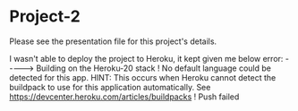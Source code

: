 # Project-2

Please see the presentation file for this project's details.

I wasn't able to deploy the project to Heroku, it kept given me below error:
-----> Building on the Heroku-20 stack
 !     No default language could be detected for this app.
			HINT: This occurs when Heroku cannot detect the buildpack to use for this application automatically.
			See https://devcenter.heroku.com/articles/buildpacks
 !     Push failed
